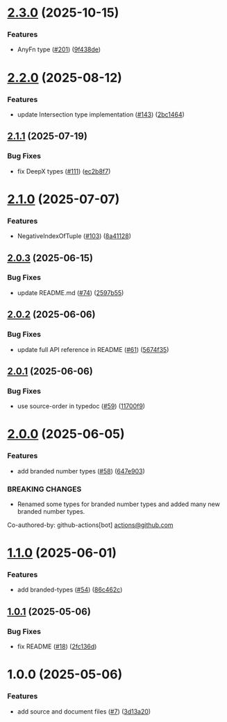 # [2.3.0](https://github.com/noshiro-pf/ts-type-forge/compare/v2.2.0...v2.3.0) (2025-10-15)

### Features

- AnyFn type ([#201](https://github.com/noshiro-pf/ts-type-forge/issues/201)) ([9f438de](https://github.com/noshiro-pf/ts-type-forge/commit/9f438de4f02d9351f09842ddfe0b806d86038af2))

# [2.2.0](https://github.com/noshiro-pf/ts-type-forge/compare/v2.1.1...v2.2.0) (2025-08-12)

### Features

- update Intersection type implementation ([#143](https://github.com/noshiro-pf/ts-type-forge/issues/143)) ([2bc1464](https://github.com/noshiro-pf/ts-type-forge/commit/2bc1464e84320f212e0415cb090663143bd44e0a))

## [2.1.1](https://github.com/noshiro-pf/ts-type-forge/compare/v2.1.0...v2.1.1) (2025-07-19)

### Bug Fixes

- fix DeepX types ([#111](https://github.com/noshiro-pf/ts-type-forge/issues/111)) ([ec2b8f7](https://github.com/noshiro-pf/ts-type-forge/commit/ec2b8f7469bf235051c983169f5ef854a74e6c58))

# [2.1.0](https://github.com/noshiro-pf/ts-type-forge/compare/v2.0.3...v2.1.0) (2025-07-07)

### Features

- NegativeIndexOfTuple ([#103](https://github.com/noshiro-pf/ts-type-forge/issues/103)) ([8a41128](https://github.com/noshiro-pf/ts-type-forge/commit/8a41128d4132639b7d2fe5f384b75bffbede03d8))

## [2.0.3](https://github.com/noshiro-pf/ts-type-forge/compare/v2.0.2...v2.0.3) (2025-06-15)

### Bug Fixes

- update README.md ([#74](https://github.com/noshiro-pf/ts-type-forge/issues/74)) ([2597b55](https://github.com/noshiro-pf/ts-type-forge/commit/2597b5526c7d896aaf64d641482e2f0f98706ea3))

## [2.0.2](https://github.com/noshiro-pf/ts-type-forge/compare/v2.0.1...v2.0.2) (2025-06-06)

### Bug Fixes

- update full API reference in README ([#61](https://github.com/noshiro-pf/ts-type-forge/issues/61)) ([5674f35](https://github.com/noshiro-pf/ts-type-forge/commit/5674f3531c9ad5a4bc68f4176df553bcd8922ff8))

## [2.0.1](https://github.com/noshiro-pf/ts-type-forge/compare/v2.0.0...v2.0.1) (2025-06-06)

### Bug Fixes

- use source-order in typedoc ([#59](https://github.com/noshiro-pf/ts-type-forge/issues/59)) ([11700f9](https://github.com/noshiro-pf/ts-type-forge/commit/11700f9816e6bdf93c9de53eb3ecc784f6b3c398))

# [2.0.0](https://github.com/noshiro-pf/ts-type-forge/compare/v1.1.0...v2.0.0) (2025-06-05)

### Features

- add branded number types ([#58](https://github.com/noshiro-pf/ts-type-forge/issues/58)) ([647e903](https://github.com/noshiro-pf/ts-type-forge/commit/647e90329740dffccdcf2c10a0bb27972b1e64e0))

### BREAKING CHANGES

- Renamed some types for branded number types and added many new branded number types.

Co-authored-by: github-actions[bot] <actions@github.com>

# [1.1.0](https://github.com/noshiro-pf/ts-type-forge/compare/v1.0.1...v1.1.0) (2025-06-01)

### Features

- add branded-types ([#54](https://github.com/noshiro-pf/ts-type-forge/issues/54)) ([86c462c](https://github.com/noshiro-pf/ts-type-forge/commit/86c462c2046b6b8bc3d1476e5fa0fab91b475620))

## [1.0.1](https://github.com/noshiro-pf/ts-type-forge/compare/v1.0.0...v1.0.1) (2025-05-06)

### Bug Fixes

- fix README ([#18](https://github.com/noshiro-pf/ts-type-forge/issues/18)) ([2fc136d](https://github.com/noshiro-pf/ts-type-forge/commit/2fc136d2e66cd7be2eaeada33bcabfbb72045f47))

# 1.0.0 (2025-05-06)

### Features

- add source and document files ([#7](https://github.com/noshiro-pf/ts-type-forge/issues/7)) ([3d13a20](https://github.com/noshiro-pf/ts-type-forge/commit/3d13a20513afd4b164ca344293c5bae0e6e04b22))
